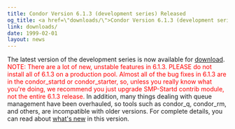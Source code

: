 ```yaml
---
title: Condor Version 6.1.3 (development series) Released
og_title: <a href=\"downloads/\">Condor Version 6.1.3 (development series) Released</a>
link: downloads/
date: 1999-02-01
layout: news
---
```


The latest version of the development series is now available for <a href="downloads/">download</a>.   <font color="#ff0000">NOTE: There are a lot of new, unstable features in 6.1.3. PLEASE do not install all of 6.1.3 on a production pool. Almost all of the bug fixes in 6.1.3 are in the condor_startd or condor_starter, so, unless you really know what you're doing, we recommend you just upgrade SMP-Startd contrib module, not the entire 6.1.3 release.</font> In addition, many things dealing with queue management have been overhauled, so tools such as condor_q, condor_rm, and others, are incompatible with older versions.  For complete details, you can read about <a href="manual/latest-dev/9_Version_History.html">what's new</a> in this version.
